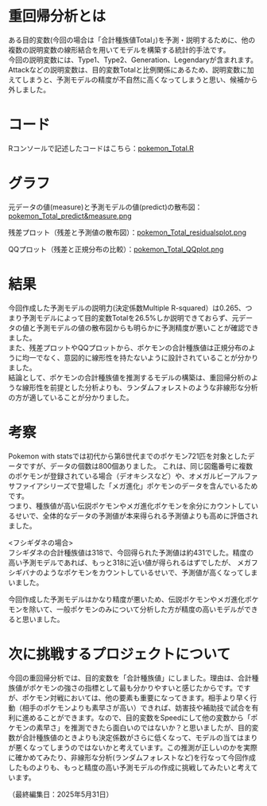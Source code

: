 # 重回帰分析とは
ある目的変数(今回の場合は「合計種族値Total」)を予測・説明するために、他の複数の説明変数の線形結合を用いてモデルを構築する統計的手法です。<br>
今回の説明変数には、Type1、Type2、Generation、Legendaryが含まれます。Attackなどの説明変数は、目的変数Totalと比例関係にあるため、説明変数に加えてしまうと、予測モデルの精度が不自然に高くなってしまうと思い、候補から外しました。

# コード
Rコンソールで記述したコードはこちら：[pokemon_Total.R](pokemon_Total.R/) 

# グラフ
元データの値(measure)と予測モデルの値(predict)の散布図：[pokemon_Total_predict&measure.png](pokemon_Total_predict&measure.png/) <br>

残差プロット（残差と予測値の散布図）：[pokemon_Total_residualsplot.png](pokemon_Total_residualsplot.png/)<br>

QQプロット（残差と正規分布の比較）：[pokemon_Total_QQplot.png](pokemon_Total_QQplot.png)

# 結果
今回作成した予測モデルの説明力(決定係数Multiple R-squared）は0.265、つまり予測モデルによって目的変数Totalを26.5%しか説明できておらず、元データの値と予測モデルの値の散布図からも明らかに予測精度が悪いことが確認できました。<br>
また、残差プロットやQQプロットから、ポケモンの合計種族値は正規分布のように均一でなく、意図的に線形性を持たないように設計されていることが分かりました。<br>
結論として、ポケモンの合計種族値を推測するモデルの構築は、重回帰分析のような線形性を前提とした分析よりも、ランダムフォレストのような非線形な分析の方が適していることが分かりました。

# 考察
Pokemon with statsでは初代から第6世代までのポケモン721匹を対象としたデータですが、データの個数は800個ありました。
これは、同じ図鑑番号に複数のポケモンが登録されている場合（デオキシスなど）や、オメガルビーアルファサファイアシリーズで登場した「メガ進化」ポケモンのデータを含んでいるためです。<br>
つまり、種族値が高い伝説ポケモンやメガ進化ポケモンを余分にカウントしているせいで、全体的なデータの予測値が本来得られる予測値よりも高めに評価されました。<br>

<フシギダネの場合><br>
フシギダネの合計種族値は318で、今回得られた予測値は約431でした。精度の高い予測モデルであれば、もっと318に近い値が得られるはずでしたが、
メガフシギバナのようなポケモンをカウントしているせいで、予測値が高くなってしまいました。<br>

今回作成した予測モデルはかなり精度が悪いため、伝説ポケモンやメガ進化ポケモンを除いて、一般ポケモンのみについて分析した方が精度の高いモデルができると思いました。<br>

# 次に挑戦するプロジェクトについて
今回の重回帰分析では、目的変数を「合計種族値」にしました。理由は、合計種族値がポケモンの強さの指標として最も分かりやすいと感じたからです。ですが、ポケモン対戦においては、他の要素も重要になってきます。相手より早く行動（相手のポケモンよりも素早さが高い）できれば、妨害技や補助技で試合を有利に進めることができます。なので、目的変数をSpeedにして他の変数から「ポケモンの素早さ」を推測できたら面白いのではないか？と思いましたが、目的変数が合計種族値のときよりも決定係数がさらに低くなって、モデルの当てはまりが悪くなってしまうのではないかと考えています。この推測が正しいのかを実際に確かめてみたり、非線形な分析(ランダムフォレストなど)を行なって今回作成したものよりも、もっと精度の高い予測モデルの作成に挑戦してみたいと考えています。<br>

（最終編集日：2025年5月31日）
